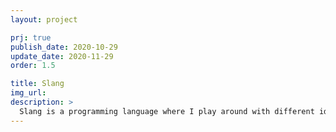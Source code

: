 ```yaml
---
layout: project

prj: true
publish_date: 2020-10-29
update_date: 2020-11-29
order: 1.5

title: Slang
img_url: 
description: >
  Slang is a programming language where I play around with different ideas while trying to resolve common annoyances in existing programing languages.
---
```

